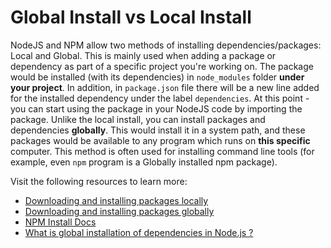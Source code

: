 # Global Install vs Local Install

NodeJS and NPM allow two methods of installing dependencies/packages: Local and Global. This is mainly used when adding a package or dependency as part of a specific project you're working on. The package would be installed (with its dependencies) in `node_modules` folder **under your project**. In addition, in `package.json` file there will be a new line added for the installed dependency under the label `dependencies`. At this point - you can start using the package in your NodeJS code by importing the package. Unlike the local install, you can install packages and dependencies **globally**. This would install it in a system path, and these packages would be available to any program which runs on **this specific** computer. This method is often used for installing command line tools (for example, even `npm` program is a Globally installed npm package).

Visit the following resources to learn more:

- [Downloading and installing packages locally](https://docs.npmjs.com/downloading-and-installing-packages-locally)
- [Downloading and installing packages globally](https://docs.npmjs.com/downloading-and-installing-packages-globally)
- [NPM Install Docs](https://docs.npmjs.com/cli/v8/commands/npm-install)
- [What is global installation of dependencies in Node.js ?](https://www.geeksforgeeks.org/what-is-global-installation-of-dependencies-in-node-js/)